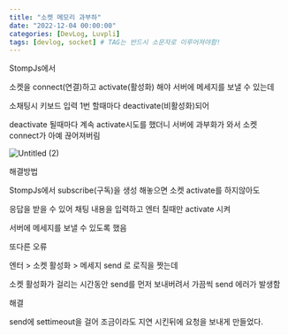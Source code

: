 ```yaml
---
title: "소켓 메모리 과부하"
date: "2022-12-04 00:00:00"
categories: [DevLog, Luvpli]
tags: [devlog, socket] # TAG는 반드시 소문자로 이루어져야함!
---
```


StompJs에서

소켓을 connect(연결)하고 activate(활성화) 해야 서버에 메세지를 보낼 수 있는데

소채팅시 키보드 입력 1번 할때마다 deactivate(비활성화)되어

deactivate 될때마다 계속 activate시도를 했더니 서버에 과부화가 와서 소켓 connect가 아예 끊어져버림

![Untitled (2)](https://user-images.githubusercontent.com/45509511/207518718-bfd28c95-b6ee-4837-b547-eeccaae4108d.png)

해결방법

StompJs에서 subscribe(구독)을 생성 해놓으면 소켓 activate를 하지않아도

응답을 받을 수 있어 채팅 내용을 입력하고 엔터 칠때만 activate 시켜

서버에 메세지를 보낼 수 있도록 했음

또다른 오류

엔터 > 소켓 활성화 > 메세지 send 로 로직을 짯는데

소켓 활성화가 걸리는 시간동안 send를 먼저 보내버려서 가끔씩 send 에러가 발생함

해결

send에 settimeout을 걸어 조금이라도 지연 시킨뒤에 요청을 보내게 만들었다.
